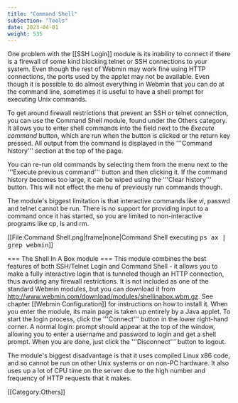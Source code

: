 ```yaml
---
title: "Command Shell"
subSection: "Tools"
date: 2023-04-01
weight: 535
---
```


One problem with the [[SSH Login]] module is its inability to connect if there is a firewall of some kind blocking telnet or SSH connections to your system. Even though the rest of Webmin may work fine using HTTP connections, the ports used by the applet may not be available. Even though it is possible to do almost everything in Webmin that you can do at the command line, sometimes it is useful to have a shell prompt for executing Unix commands. 

To get around firewall restrictions that prevent an SSH or telnet connection, you can use the Command Shell module, found under the Others category. It allows you to enter shell commands into the field next to the *Execute command* button, which are run when the button is clicked or the return key pressed. All output from the command is displayed in the '''Command history''' section at the top of the page. 

You can re-run old commands by selecting them from the menu next to the '''Execute previous command''' button and then clicking it. If the command history becomes too large, it can be wiped using the '''Clear history''' button. This will not effect the menu of previously run commands though. 

The module's biggest limitation is that interactive commands like vi, passwd and telnet cannot be run. There is no support for providing input to a command once it has started, so you are limited to non-interactive programs like cp, ls and rm. 

[[File:Command Shell.png|frame|none|Command Shell executing <tt>ps ax <nowiki>|</nowiki> grep webmin</tt>]]

=== The Shell In A Box module ===
This module combines the best features of both SSH/Telnet Login and Command Shell - it allows you to make a fully interactive login that is tunneled though an HTTP connection, thus avoiding any firewall restrictions. It is not included as one of the standard Webmin modules, but you can download it from http://www.webmin.com/download/modules/shellinabox.wbm.gz. See chapter [[Webmin Configuration]] for instructions on how to install it. When you enter the module, its main page is taken up entirely by a Java applet. To start the login process, click the '''Connect''' 
button in the lower right-hand corner. A normal login: prompt should appear at the top of the window, allowing you to enter a username and password to login and get a shell prompt. When you are done, just click the '''Disconnect''' button to logout. 

The module's biggest disadvantage is that it uses compiled Linux x86 code, and so cannot be run on other Unix systems or on non-PC hardware. It also uses up a lot of CPU time on the server due to the high number and frequency of HTTP requests that it makes.

[[Category:Others]]
